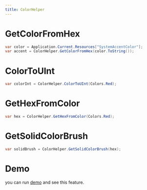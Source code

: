 ```yaml
---
title: ColorHelper
---
```


# GetColorFromHex

```cs
var color = Application.Current.Resources["SystemAccentColor"];
var accent = ColorHelper.GetColorFromHex(color.ToString());
```

# ColorToUInt

```cs
var colorInt = ColorHelper.ColorToUInt(Colors.Red);

```

# GetHexFromColor

```cs
var hex = ColorHelper.GetHexFromColor(Colors.Red);

```

# GetSolidColorBrush

```cs
var solidBrush = ColorHelper.GetSolidColorBrush(hex);

```

# Demo
you can run [demo](https://github.com/WinUICommunity/WinUICommunity) and see this feature.
